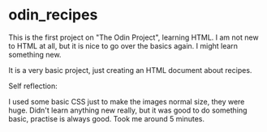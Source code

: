 # odin_recipes

This is the first project on "The Odin Project", learning HTML. I am not new to HTML at all, but it is nice to go over the basics again. I might learn something new.

It is a very basic project, just creating an HTML document about recipes.

Self reflection:

I used some basic CSS just to make the images normal size, they were huge. Didn't learn anything new really, but it was good to do something basic, practise is always good. 
Took me around 5 minutes.